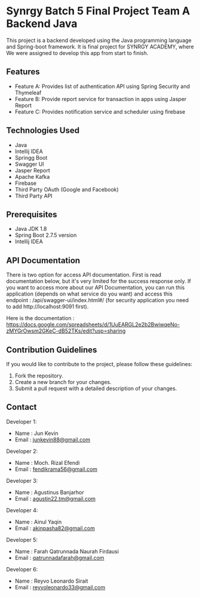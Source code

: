 # Synrgy Batch 5 Final Project Team A Backend Java

This project is a backend developed using the Java programming language and Spring-boot framework. It is final project for SYNRGY ACADEMY, where We were assigned to develop this app from start to finish.

## Features

- Feature A: Provides list of authentication API using Spring Security and Thymeleaf
- Feature B: Provide report service for transaction in apps using Jasper Report 
- Feature C: Provides notification service and scheduler using firebase 

## Technologies Used

- Java
- Intellij IDEA
- Springg Boot
- Swagger UI
- Jasper Report
- Apache Kafka
- Firebase
- Third Party OAuth (Google and Facebook)
- Third Party API

## Prerequisites

- Java JDK 1.8
- Spring Boot 2.7.5 version 
- Intellij IDEA

## API Documentation

There is two option for access API documentation. First is read documentation below, but it's very limited for the success response only. If you want to access more about our API Documentation, you can run this application (depends on what service do you want) and access this endpoint : /api/swagger-ui/index.html#/ (for security application you need to add http://localhost:9091 first).

Here is the documentation :
https://docs.google.com/spreadsheets/d/1UuEARGL2e2b2BwiwqeNo-zMYGrOwsm2GKeC-dB52TKs/edit?usp=sharing

## Contribution Guidelines

If you would like to contribute to the project, please follow these guidelines:

1. Fork the repository.
2. Create a new branch for your changes.
3. Submit a pull request with a detailed description of your changes.


## Contact

Developer 1:

- Name  : Jun Kevin
- Email : junkevin88@gmail.com

Developer 2:

- Name  : Moch. Rizal Efendi
- Email : fendikrama56@gmail.com

Developer 3:

- Name  : Agustinus Banjarhor
- Email : agustin22.tm@gmail.com

Developer 4:

- Name  : Ainul Yaqin
- Email : akinpasha82@gmail.com

Developer 5:

- Name  : Farah Qatrunnada Naurah Firdausi
- Email : qatrunnadafarah@gmail.com

Developer 6:

- Name  : Reyvo Leonardo Sirait
- Email : reyvoleonardo33@gmail.com


